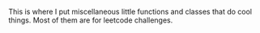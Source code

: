 This is where I put miscellaneous little functions and classes that do cool things. Most of them are for leetcode challenges.
